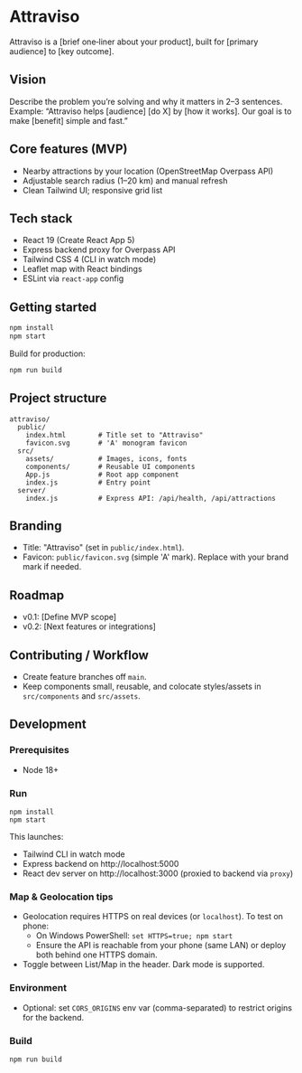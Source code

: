 # Attraviso

Attraviso is a [brief one‑liner about your product], built for [primary audience] to [key outcome].

## Vision
Describe the problem you’re solving and why it matters in 2–3 sentences. Example: “Attraviso helps [audience] [do X] by [how it works]. Our goal is to make [benefit] simple and fast.”

## Core features (MVP)
- Nearby attractions by your location (OpenStreetMap Overpass API)
- Adjustable search radius (1–20 km) and manual refresh
- Clean Tailwind UI; responsive grid list

## Tech stack
- React 19 (Create React App 5)
- Express backend proxy for Overpass API
- Tailwind CSS 4 (CLI in watch mode)
- Leaflet map with React bindings
- ESLint via `react-app` config

## Getting started
```bash
npm install
npm start
```

Build for production:
```bash
npm run build
```

## Project structure
```
attraviso/
  public/
    index.html        # Title set to "Attraviso"
    favicon.svg       # 'A' monogram favicon
  src/
    assets/           # Images, icons, fonts
    components/       # Reusable UI components
    App.js            # Root app component
    index.js          # Entry point
  server/
    index.js          # Express API: /api/health, /api/attractions
```

## Branding
- Title: "Attraviso" (set in `public/index.html`).
- Favicon: `public/favicon.svg` (simple 'A' mark). Replace with your brand mark if needed.

## Roadmap
- v0.1: [Define MVP scope]
- v0.2: [Next features or integrations]

## Contributing / Workflow
- Create feature branches off `main`.
- Keep components small, reusable, and colocate styles/assets in `src/components` and `src/assets`.

## Development

### Prerequisites
- Node 18+

### Run
```
npm install
npm start
```
This launches:
- Tailwind CLI in watch mode
- Express backend on http://localhost:5000
- React dev server on http://localhost:3000 (proxied to backend via `proxy`)

### Map & Geolocation tips
- Geolocation requires HTTPS on real devices (or `localhost`). To test on phone:
  - On Windows PowerShell: `set HTTPS=true; npm start`
  - Ensure the API is reachable from your phone (same LAN) or deploy both behind one HTTPS domain.
- Toggle between List/Map in the header. Dark mode is supported.

### Environment
- Optional: set `CORS_ORIGINS` env var (comma-separated) to restrict origins for the backend.

### Build
```
npm run build
```



